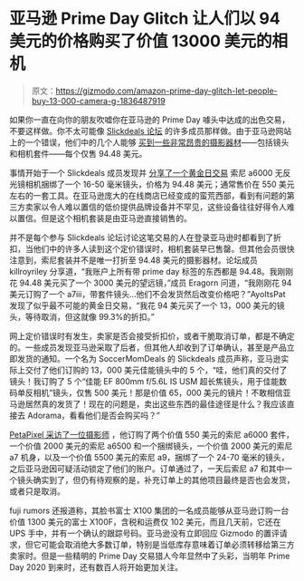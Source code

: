 # 亚马逊 Prime Day Glitch 让人们以 94 美元的价格购买了价值 13000 美元的相机

> 原文：<https://gizmodo.com/amazon-prime-day-glitch-let-people-buy-13-000-camera-g-1836487919>

如果你一直在向你的朋友吹嘘你在亚马逊的 Prime Day 噱头中达成的出色交易，不要这样做。你不太可能像 [Slickdeals 论坛](https://slickdeals.net/f/13219096-prime-members-sony-alpha-a6000-mirrorless-digital-camera-94-50-free-shipping#commentsBox) 的许多成员那样做。由于亚马逊网站上的一个错误，他们中的几个人能够 [买到一些非常昂贵的摄影器材](https://slickdeals.net/f/13219096-prime-members-sony-alpha-a6000-mirrorless-digital-camera-94-50-free-shipping#commentsBox)——包括镜头和相机套件——每个仅售 94.48 美元。



事情开始于一个 Slickdeals 成员发现并 [分享了一个黄金日交易](https://slickdeals.net/f/13219096-prime-members-sony-alpha-a6000-mirrorless-digital-camera-94-50-free-shipping#commentsBox) 索尼 a6000 无反光镜相机捆绑了一个 16-50 毫米镜头，价格为 94.48 美元；通常售价在 550 美元左右的一套工具。在亚马逊庞大的在线商店已经变成的蛮荒西部，看到有问题的第三方卖家以令人难以置信的低价提供品牌设备并不罕见，这些设备往往好得令人难以置信。但是这个相机套装是由亚马逊直接销售的。



并不是每个参与 Slickdeals 论坛讨论这笔交易的人在登录亚马逊时都看到了折扣，当他们中的许多人读到这个定价错误时，相机套装早已售罄。但其他会员很快注意到，索尼套装并不是唯一打折至 94.48 美元的摄影器材。论坛成员 killroyriley 分享道，“我账户上所有带 prime day 标签的东西都是 94.48。我刚刚花 94.48 美元买了一个 3000 美元的望远镜，”成员 Eragorn 问道，“我刚刚花 94 美元订购了一个 a7iii，带套件镜头...他们不会发货然后改变价格吧？”AyoItsPat 发现了似乎最不可能的黄金日交易，“我花 94 美元买了一个 13，000 美元的镜头，等待取消，但这就像 99.3%的折扣。”

网上定价错误时有发生，卖家是否会接受折扣价，或者干脆取消订单，都是不确定的。一些成员发现亚马逊采取了后者，但其他人却收到了订单确认，甚至是产品立即发货的通知。一个名为 SoccerMomDeals 的 Slickdeals 成员声称，亚马逊实际上交付了他们订购的 13，000 美元佳能镜头中的 5 个，“哇，他们真的交付了镜头！我订购了 5 个“佳能 EF 800mm f/5.6L IS USM 超长焦镜头，用于佳能数码单反相机”镜头，仅售 500 美元！那是价值 65，000 美元的镜片！不敢相信亚马逊居然真的发货了！现在的问题是，卖出这些东西的最佳途径是什么？我应该直接去 Adorama，看看他们是否会购买吗？”

[PetaPixel 采访了一位摄影师](https://petapixel.com/2019/07/17/amazon-accidentally-sold-13000-camera-gear-for-100-on-prime-day/?utm_source=feedburner&utm_medium=feed&utm_campaign=Feed%3A+PetaPixel+%28PetaPixel%29) ，他订购了两个价值 550 美元的索尼 a6000 套件，一个价值 2000 美元的索尼 a6500 和一个捆绑镜头，一个价值 2000 美元的索尼 a7 机身，以及一个价值 5500 美元的索尼 a9，捆绑了一个 24-70 毫米的镜头，之后亚马逊因可疑活动锁定了他们的账户。订单通过了，一天后索尼 a7 和其中一个镜头确实到了，但仍有待观察的是，补充订单上的其他项目最终是否也会发货，或者只是取消。

fuji rumors 还报道称，其脸书富士 X100 集团的一名成员能够从亚马逊订购一台价值 1300 美元的富士 X100F，含税和运费仅 102 美元，而且几天前，它还在 UPS 手中，并有一个确认的跟踪号码。亚马逊没有立即回应 Gizmodo 的置评请求，但它可能会取消绝大多数订单，特别是当低库存意味着订单必须转移给第三方卖家时。但是一些精明的 Prime Day 交易猎人今年显然中了头彩，当明年 Prime Day 2020 到来时，还有数百人将开始更加关注。